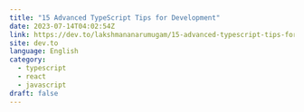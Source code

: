 ```yaml
---
title: "15 Advanced TypeScript Tips for Development"
date: 2023-07-14T04:02:54Z
link: https://dev.to/lakshmananarumugam/15-advanced-typescript-tips-for-development-5ddj?utm_medium=RSS&utm_source=news.12bit.vn
site: dev.to
language: English
category:
  - typescript
  - react
  - javascript
draft: false
---
```

